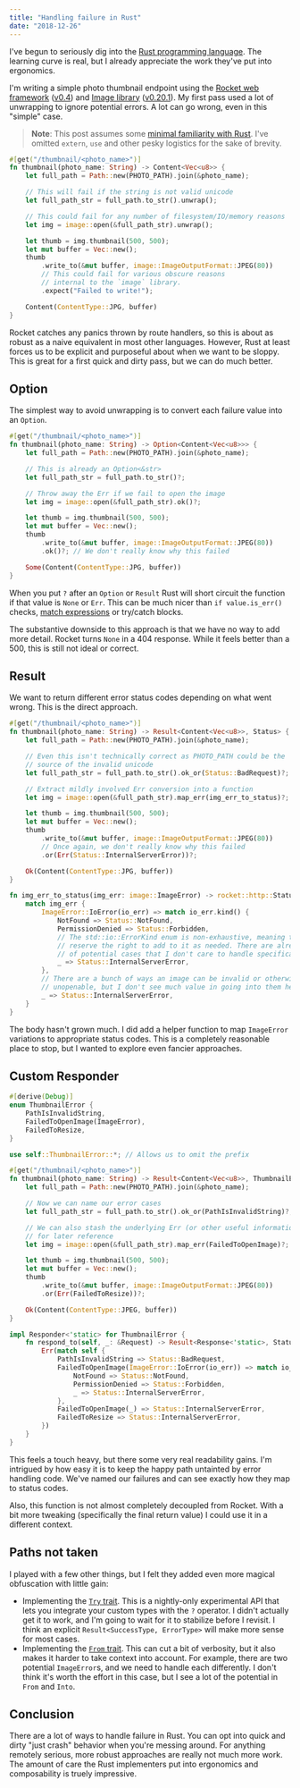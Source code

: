 ```yaml
---
title: "Handling failure in Rust"
date: "2018-12-26"
---
```


I've begun to seriously dig into the [Rust programming language](https://www.rust-lang.org/). The learning curve is real, but I already appreciate the work they've put into ergonomics.

I'm writing a simple photo thumbnail endpoint using the [Rocket web framework](https://rocket.rs/) ([v0.4](https://rocket.rs/v0.4/guide/)) and [Image library](https://github.com/PistonDevelopers/image) ([v0.20.1](https://docs.rs/crate/image/0.20.1)). My first pass used a lot of unwrapping to ignore potential errors. A lot can go wrong, even in this "simple" case.

<!-- more -->

> **Note**: This post assumes some [minimal familiarity with Rust](https://doc.rust-lang.org/). I've omitted `extern`, `use` and other pesky logistics for the sake of brevity.

```rust
#[get("/thumbnail/<photo_name>")]
fn thumbnail(photo_name: String) -> Content<Vec<u8>> {
    let full_path = Path::new(PHOTO_PATH).join(&photo_name);

    // This will fail if the string is not valid unicode
    let full_path_str = full_path.to_str().unwrap();

    // This could fail for any number of filesystem/IO/memory reasons
    let img = image::open(&full_path_str).unwrap();

    let thumb = img.thumbnail(500, 500);
    let mut buffer = Vec::new();
    thumb
        .write_to(&mut buffer, image::ImageOutputFormat::JPEG(80))
        // This could fail for various obscure reasons
        // internal to the `image` library.
        .expect("Failed to write!");

    Content(ContentType::JPG, buffer)
}
```

Rocket catches any panics thrown by route handlers, so this is about as robust as a naive equivalent in most other languages. However, Rust at least forces us to be explicit and purposeful about when we want to be sloppy. This is great for a first quick and dirty pass, but we can do much better.

## Option

The simplest way to avoid unwrapping is to convert each failure value into an `Option`.

```rust
#[get("/thumbnail/<photo_name>")]
fn thumbnail(photo_name: String) -> Option<Content<Vec<u8>>> {
    let full_path = Path::new(PHOTO_PATH).join(&photo_name);

    // This is already an Option<&str>
    let full_path_str = full_path.to_str()?;

    // Throw away the Err if we fail to open the image
    let img = image::open(&full_path_str).ok()?;

    let thumb = img.thumbnail(500, 500);
    let mut buffer = Vec::new();
    thumb
        .write_to(&mut buffer, image::ImageOutputFormat::JPEG(80))
        .ok()?; // We don't really know why this failed

    Some(Content(ContentType::JPG, buffer))
}
```

When you put `?` after an `Option` or `Result` Rust will short circuit the function if that value is `None` or `Err`. This can be much nicer than `if value.is_err()` checks, [match expressions](https://doc.rust-lang.org/reference/expressions/match-expr.html) or try/catch blocks.

The substantive downside to this approach is that we have no way to add more detail. Rocket turns `None` in a 404 response. While it feels better than a 500, this is still not ideal or correct.

## Result

We want to return different error status codes depending on what went wrong. This is the direct approach.

```rust
#[get("/thumbnail/<photo_name>")]
fn thumbnail(photo_name: String) -> Result<Content<Vec<u8>>, Status> {
    let full_path = Path::new(PHOTO_PATH).join(&photo_name);

    // Even this isn't technically correct as PHOTO_PATH could be the
    // source of the invalid unicode
    let full_path_str = full_path.to_str().ok_or(Status::BadRequest)?;

    // Extract mildly involved Err conversion into a function
    let img = image::open(&full_path_str).map_err(img_err_to_status)?;

    let thumb = img.thumbnail(500, 500);
    let mut buffer = Vec::new();
    thumb
        .write_to(&mut buffer, image::ImageOutputFormat::JPEG(80))
        // Once again, we don't really know why this failed
        .or(Err(Status::InternalServerError))?;

    Ok(Content(ContentType::JPG, buffer))
}

fn img_err_to_status(img_err: image::ImageError) -> rocket::http::Status {
    match img_err {
        ImageError::IoError(io_err) => match io_err.kind() {
            NotFound => Status::NotFound,
            PermissionDenied => Status::Forbidden,
            // The std::io::ErrorKind enum is non-exhaustive, meaning they
            // reserve the right to add to it as needed. There are already a ton
            // of potential cases that I don't care to handle specifically.
            _ => Status::InternalServerError,
        },
        // There are a bunch of ways an image can be invalid or otherwise
        // unopenable, but I don't see much value in going into them here.
        _ => Status::InternalServerError,
    }
}
```

The body hasn't grown much. I did add a helper function to map `ImageError` variations to appropriate status codes. This is a completely reasonable place to stop, but I wanted to explore even fancier approaches.

## Custom Responder

```rust
#[derive(Debug)]
enum ThumbnailError {
    PathIsInvalidString,
    FailedToOpenImage(ImageError),
    FailedToResize,
}

use self::ThumbnailError::*; // Allows us to omit the prefix

#[get("/thumbnail/<photo_name>")]
fn thumbnail(photo_name: String) -> Result<Content<Vec<u8>>, ThumbnailError> {
    let full_path = Path::new(PHOTO_PATH).join(&photo_name);

    // Now we can name our error cases
    let full_path_str = full_path.to_str().ok_or(PathIsInvalidString)?;

    // We can also stash the underlying Err (or other useful information)
    // for later reference
    let img = image::open(&full_path_str).map_err(FailedToOpenImage)?;

    let thumb = img.thumbnail(500, 500);
    let mut buffer = Vec::new();
    thumb
        .write_to(&mut buffer, image::ImageOutputFormat::JPEG(80))
        .or(Err(FailedToResize))?;

    Ok(Content(ContentType::JPEG, buffer))
}

impl Responder<'static> for ThumbnailError {
    fn respond_to(self, _: &Request) -> Result<Response<'static>, Status> {
        Err(match self {
            PathIsInvalidString => Status::BadRequest,
            FailedToOpenImage(ImageError::IoError(io_err)) => match io_err.kind() {
                NotFound => Status::NotFound,
                PermissionDenied => Status::Forbidden,
                _ => Status::InternalServerError,
            },
            FailedToOpenImage(_) => Status::InternalServerError,
            FailedToResize => Status::InternalServerError,
        })
    }
}
```

This feels a touch heavy, but there some very real readability gains. I'm intrigued by how easy it is to keep the happy path untainted by error handling code. We've named our failures and can see exactly how they map to status codes.

Also, this function is not almost completely decoupled from Rocket. With a bit more tweaking (specifically the final return value) I could use it in a different context.

## Paths not taken

I played with a few other things, but I felt they added even more magical obfuscation with little gain:

- Implementing the [`Try` trait](https://doc.rust-lang.org/std/ops/trait.Try.html). This is a nightly-only experimental API that lets you integrate your custom types with the `?` operator. I didn't actually get it to work, and I'm going to wait for it to stabilize before I revisit. I think an explicit `Result<SuccessType, ErrorType>` will make more sense for most cases.
- Implementing the [`From` trait](https://doc.rust-lang.org/std/convert/trait.From.html). This can cut a bit of verbosity, but it also makes it harder to take context into account. For example, there are two potential `ImageError`s, and we need to handle each differently. I don't think it's worth the effort in this case, but I see a lot of the potential in `From` and `Into`.

## Conclusion

There are a lot of ways to handle failure in Rust. You can opt into quick and dirty "just crash" behavior when you're messing around. For anything remotely serious, more robust approaches are really not much more work. The amount of care the Rust implementers put into ergonomics and composability is truely impressive.
